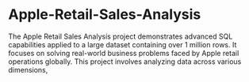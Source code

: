 # Apple-Retail-Sales-Analysis
The Apple Retail Sales Analysis project demonstrates advanced SQL capabilities applied to a large dataset containing over 1 million rows. It focuses on solving real-world business problems faced by Apple retail operations globally. This project involves analyzing data across various dimensions, 
